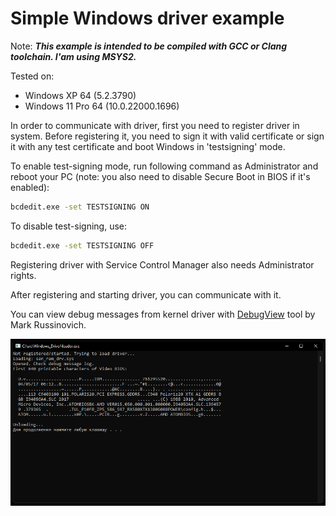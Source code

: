 # Simple Windows driver example

Note: ***This example is intended to be compiled with GCC or Clang toolchain. I'am using MSYS2.***

Tested on:
 * Windows XP 64 (5.2.3790)
 * Windows 11 Pro 64 (10.0.22000.1696)
 
In order to communicate with driver, first you need to register driver in system.
Before registering it, you need to sign it with valid certificate or sign it with any test certificate and boot Windows in 'testsigning' mode.

To enable test-signing mode, run following command as Administrator and reboot your PC (note: you also need to disable Secure Boot in BIOS if it's enabled):
```bash
bcdedit.exe -set TESTSIGNING ON
```

To disable test-signing, use:
```bash
bcdedit.exe -set TESTSIGNING OFF
```

Registering driver with Service Control Manager also needs Administrator rights.

After registering and starting driver, you can communicate with it.


You can view debug messages from kernel driver with [DebugView](https://learn.microsoft.com/en-us/sysinternals/downloads/debugview) tool by Mark Russinovich.

![alt text](https://github.com/AntonSazonov/Windows_Driver/blob/main/screenshot.png?raw=true)
